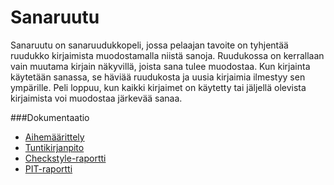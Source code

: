 # Sanaruutu

Sanaruutu on sanaruudukkopeli, jossa pelaajan tavoite on tyhjentää ruudukko kirjaimista muodostamalla niistä sanoja.
Ruudukossa on kerrallaan vain muutama kirjain näkyvillä, joista sana tulee muodostaa. Kun kirjainta käytetään sanassa, se häviää ruudukosta ja uusia kirjaimia ilmestyy sen ympärille. Peli loppuu, kun kaikki kirjaimet on käytetty tai jäljellä olevista kirjaimista voi muodostaa järkevää sanaa.

###Dokumentaatio
- [Aihemäärittely](dokumentaatio/aiheenKuvausJaRakenne.md)
- [Tuntikirjanpito](dokumentaatio/tuntikirjanpito.md)
- [Checkstyle-raportti](https://htmlpreview.github.io/?https://github.com/BikkuMyy/Sanaruutu/blob/master/dokumentaatio/checkstyle/site/checkstyle.html)
- [PIT-raportti](https://htmlpreview.github.io/?https://github.com/BikkuMyy/Sanaruutu/blob/master/dokumentaatio/pit/201609162244/index.html)
